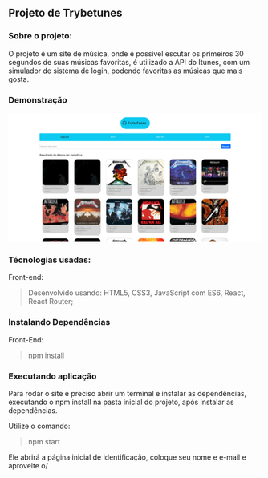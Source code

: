 ## Projeto de Trybetunes

### Sobre o projeto:

O projeto é um site de música, onde é possivel escutar os primeiros 30 segundos de suas músicas favoritas, é utilizado a API do Itunes, com um simulador de sistema de login, podendo favoritas as músicas que mais gosta.

### Demonstração

![Desktop](./trybetunes-image.PNG)

### Técnologias usadas:

Front-end:

>Desenvolvido usando: HTML5, CSS3, JavaScript com ES6, React, React Router;

### Instalando Dependências

Front-End:

>npm install

### Executando aplicação

Para rodar o site é preciso abrir um terminal e instalar as dependências, executando o npm install na pasta inicial do projeto, após instalar as dependências.

Utilize o comando:

>npm start

Ele abrirá a página inicial de identificação, coloque seu nome e e-mail e aproveite o/
